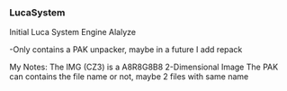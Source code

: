 ### LucaSystem
Initial Luca System Engine Alalyze


-Only contains a PAK unpacker, maybe in a future I add repack

My Notes:
	The IMG (CZ3) is a A8R8G8B8 2-Dimensional Image
	The PAK can contains the file name or not, maybe 2 files with same name